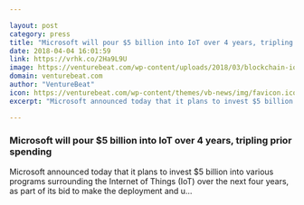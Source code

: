 ```yaml
---

layout: post
category: press
title: "Microsoft will pour $5 billion into IoT over 4 years, tripling prior spending"
date: 2018-04-04 16:01:59
link: https://vrhk.co/2Ha9L9U
image: https://venturebeat.com/wp-content/uploads/2018/03/blockchain-iot_-shutterstock_722783335.jpg?fit=1000%2C563&strip=all
domain: venturebeat.com
author: "VentureBeat"
icon: https://venturebeat.com/wp-content/themes/vb-news/img/favicon.ico
excerpt: "Microsoft announced today that it plans to invest $5 billion into various programs surrounding the Internet of Things (IoT) over the next four years, as part of its bid to make the deployment and u…"

---
```


### Microsoft will pour $5 billion into IoT over 4 years, tripling prior spending

Microsoft announced today that it plans to invest $5 billion into various programs surrounding the Internet of Things (IoT) over the next four years, as part of its bid to make the deployment and u…